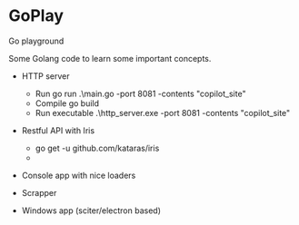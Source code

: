 # GoPlay

Go playground

Some Golang code to learn some important concepts.

* HTTP server

  * Run go run .\main.go -port 8081 -contents "copilot_site"
  * Compile go build
  * Run executable
    .\http_server.exe -port 8081 -contents "copilot_site"

* Restful API with Iris

  * go get -u github.com/kataras/iris
  *

* Console app with nice loaders
* Scrapper
* Windows app (sciter/electron based)
